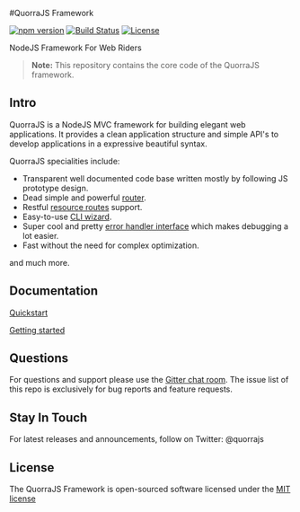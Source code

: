 #QuorraJS Framework

[![npm version](https://img.shields.io/npm/v/positron.svg)](https://www.npmjs.com/package/positron)
[![Build Status](https://travis-ci.org/quorrajs/Positron.svg?branch=master)](https://travis-ci.org/quorrajs/Positron)
[![License](https://img.shields.io/npm/l/positron.svg)](https://www.npmjs.com/package/positron)

NodeJS Framework For Web Riders

> **Note:** This repository contains the core code of the QuorraJS framework.

## Intro

QuorraJS is a NodeJS MVC framework for building elegant web applications. It provides a clean application structure
and simple API's to develop applications in a expressive beautiful syntax.

QuorraJS specialities include:

 - Transparent well documented code base written mostly by following JS prototype design.
 - Dead simple and powerful [router](https://quorrajs.org/docs/v1/getting-started/routing.html).
 - Restful [resource routes](https://quorrajs.org/docs/v1/getting-started/controllers.html#restful-resource-controllers) support.
 - Easy-to-use [CLI wizard](https://quorrajs.org/docs/v1/quorra-cli/overview.html).
 - Super cool and pretty [error handler interface](https://github.com/quorrajs/Ouch) which makes debugging a lot easier.
 - Fast without the need for complex optimization.

and much more.

## Documentation

[Quickstart](https://quorrajs.org/docs/v1/preface/quickstart.html)

[Getting started](https://quorrajs.org/docs/v1/getting-started/installation.html)

## Questions

For questions and support please use the [Gitter chat room](https://gitter.im/quorrajs/quorrajs). The issue list of this repo is exclusively for bug
reports and feature requests.

## Stay In Touch

For latest releases and announcements, follow on Twitter: @quorrajs

## License

The QuorraJS Framework is open-sourced software licensed under the [MIT license](http://opensource.org/licenses/MIT)
